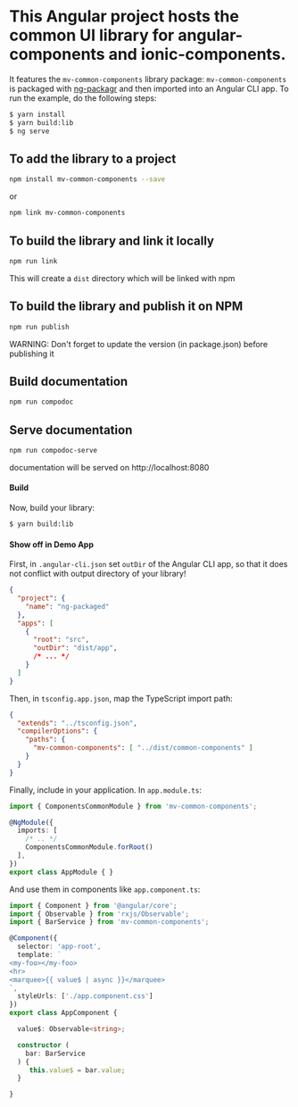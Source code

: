 # This Angular project hosts the common UI library for angular-components and ionic-components.




It features the `mv-common-components` library package: `mv-common-components` is packaged with [ng-packagr](https://github.com/dherges/ng-packagr) and then imported into an Angular CLI app.
To run the example, do the following steps:

```bash
$ yarn install
$ yarn build:lib
$ ng serve
```

## To add the library to a project


```bash
npm install mv-common-components --save
```

or 

```bash
npm link mv-common-components
```
## To build the library and link it locally

```bash
npm run link
```

This will create a `dist` directory which will be linked with npm

## To build the library and publish it on NPM

```bash
npm run publish
```

WARNING: Don't forget to update the version (in package.json) before publishing it



## Build documentation

```bash
npm run compodoc
```

## Serve documentation

```bash
npm run compodoc-serve
```

documentation will be served on http://localhost:8080




#### Build

Now, build your library:

```bash
$ yarn build:lib
```


#### Show off in Demo App

First, in `.angular-cli.json` set `outDir` of the Angular CLI app, so that it does not conflict with output directory of your library!

```json
{
  "project": {
    "name": "ng-packaged"
  },
  "apps": [
    {
      "root": "src",
      "outDir": "dist/app",
      /* ... */
    }
  ]
}
```


Then, in `tsconfig.app.json`, map the TypeScript import path:

```json
{
  "extends": "../tsconfig.json",
  "compilerOptions": {
    "paths": {
      "mv-common-components": [ "../dist/common-components" ]
    }
  }
}
```

Finally, include in your application.
In `app.module.ts`:

```ts
import { ComponentsCommonModule } from 'mv-common-components';

@NgModule({
  imports: [
    /* .. */
    ComponentsCommonModule.forRoot()
  ],
})
export class AppModule { }
```

And use them in components like `app.component.ts`:

```ts
import { Component } from '@angular/core';
import { Observable } from 'rxjs/Observable';
import { BarService } from 'mv-common-components';

@Component({
  selector: 'app-root',
  template: `
<my-foo></my-foo>
<hr>
<marquee>{{ value$ | async }}</marquee>
`,
  styleUrls: ['./app.component.css']
})
export class AppComponent {

  value$: Observable<string>;

  constructor (
    bar: BarService
  ) {
     this.value$ = bar.value;
  }

}
```
